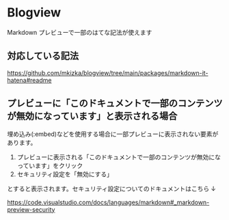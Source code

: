 # Blogview

Markdown プレビューで一部のはてな記法が使えます

## 対応している記法

https://github.com/mkizka/blogview/tree/main/packages/markdown-it-hatena#readme

## プレビューに「このドキュメントで一部のコンテンツが無効になっています」と表示される場合

埋め込み(:embed)などを使用する場合に一部プレビューに表示されない要素があります。

1. プレビューに表示される「このドキュメントで一部のコンテンツが無効になっています」をクリック
2. セキュリティ設定を「無効にする」

とすると表示されます。セキュリティ設定についてのドキュメントはこちら ↓

https://code.visualstudio.com/docs/languages/markdown#_markdown-preview-security

